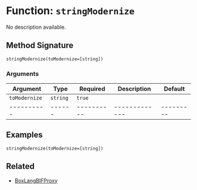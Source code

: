 [comment]: # (Note: This documentation is generated dynamically in the build process.  To modify the contents, change the javadoc on the _invoke method of the BIF class)

# Function: `stringModernize`

No description available.

## Method Signature
```
stringModernize(toModernize=[string])
```
### Arguments

| Argument | Type | Required | Description | Default |
|----------|------|----------|-------------|---------|
| `toModernize` | `string` | `true` |  | |
|----------|------|----------|-------------|---------|



## Examples

```
stringModernize(toModernize=[string])
```

## Related
  * [BoxLangBIFProxy](BoxLangBIFProxy.md)

